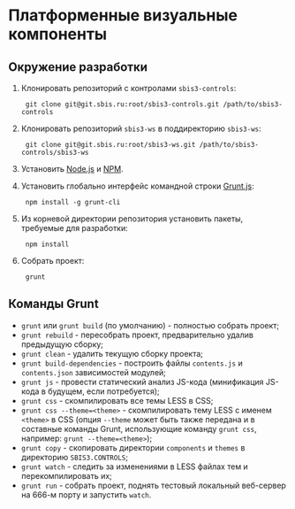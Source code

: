 # Платформенные визуальные компоненты

## Окружение разработки

1. Клонировать репозиторий с контролами `sbis3-controls`:

		git clone git@git.sbis.ru:root/sbis3-controls.git /path/to/sbis3-controls

2. Клонировать репозиторий `sbis3-ws` в поддиректорию `sbis3-ws`:

        git clone git@git.sbis.ru:root/sbis3-ws.git /path/to/sbis3-controls/sbis3-ws

3. Установить [Node.js](http://nodejs.org/) и [NPM](http://npmjs.com).

4. Установить глобально интерфейс командной строки [Grunt.js](http://gruntjs.com):

        npm install -g grunt-cli

5. Из корневой директории репозитория установить пакеты, требуемые для разработки:

        npm install

6. Собрать проект:

        grunt

## Команды Grunt

- `grunt` или `grunt build` (по умолчанию) - полностью собрать проект;
- `grunt rebuild` - пересобрать проект, предварительно удалив предыдущую сборку;
- `grunt clean` - удалить текущую сборку проекта;
- `grunt build-dependencies` - построить файлы `contents.js` и `contents.json` зависимостей модулей;
- `grunt js` - провести статический анализ JS-кода (минификация JS-кода в будущем, если потребуется);
- `grunt css` - скомпилировать все темы LESS в CSS;
- `grunt css --theme=<theme>` - скомпилировать тему LESS с именем `<theme>` в CSS (опция `--theme` может быть
также передана и в составные команды Grunt, использующие команду `grunt css`, например: `grunt --theme=<theme>`);
- `grunt copy` - скопировать директории `components` и `themes` в директорию `SBIS3.CONTROLS`;
- `grunt watch` - следить за изменениями в LESS файлах тем и перекомпилировать их;
- `grunt run` - собрать проект, поднять тестовый локальный веб-сервер на 666-м порту и запустить `watch`.
